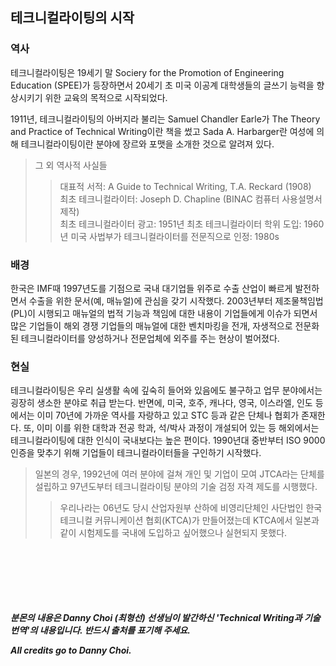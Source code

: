 ## 테크니컬라이팅의 시작

### 역사

테크니컬라이팅은 19세기 말 Sociery for the Promotion of Engineering Education (SPEE)가 등장하면서 20세기 초 미국 이공계 대학생들의 글쓰기 능력을 향상시키기 위한 교육의 목적으로 시작되었다. 

1911년, 테크니컬라이팅의 아버지라 불리는 Samuel Chandler Earle가 The Theory and Practice of Technical Writing이란 책을 썼고 Sada A. Harbarger란 여성에 의해 테크니컬라이팅이란 분야에 장르와 포맷을 소개한 것으로 알려져 있다.  

> 그 외 역사적 사실들
>> 대표적 서적: A Guide to Technical Writing, T.A. Reckard (1908) <br>
최초 테크니컬라이터: Joseph D. Chapline (BINAC 컴퓨터 사용설명서 제작) <br>
최초 테크니컬라이터 광고: 1951년
최초 테크니컬라이터 학위 도입: 1960년
미국 사법부가 테크니컬라이터를 전문직으로 인정: 1980s
 

### 배경

한국은 IMF때 1997년도를 기점으로 국내 대기업들 위주로 수출 산업이 빠르게 발전하면서 수출을 위한 문서(예, 매뉴얼)에 관심을 갖기 시작했다. 2003년부터 제조물책임법(PL)이 시행되고 매뉴얼의 법적 기능과 책임에 대한 내용이 기업들에게 이슈가 되면서 많은 기업들이 해외 경쟁 기업들의 매뉴얼에 대한 벤치마킹을 전개, 자생적으로 전문화된 테크니컬라이터를 양성하거나 전문업체에 외주를 주는 현상이 벌어졌다. 

### 현실

테크니컬라이팅은 우리 실생활 속에 깊숙히 들어와 있음에도 불구하고 업무 분야에서는 굉장히 생소한 분야로 취급 받는다. 반면에, 미국, 호주, 캐나다, 영국, 이스라엘, 인도 등에서는 이미 70년에 가까운 역사를 자랑하고 있고 STC 등과 같은 단체나 협회가 존재한다. 또, 이미 이를 위한 대학과 전공 학과, 석/박사 과정이 개설되어 있는 등 해외에서는 테크니컬라이팅에 대한 인식이 국내보다는 높은 편이다. 1990년대 중반부터 ISO 9000 인증을 맞추기 위해 기업들이 테크니컬라이터들을 구인하기 시작했다.
<br>

> 일본의 경우, 1992년에 여러 분야에 걸쳐 개인 및 기업이 모여 JTCA라는 단체를 설립하고 97년도부터 테크니컬라이팅 분야의 기술 검정 자격 제도를 시행했다.
>> 우리나라는 06년도 당시 산업자원부 산하에 비영리단체인 사단법인 한국 테크니컬 커뮤니케이션 협회(KTCA)가 만들어졌는데 KTCA에서 일본과 같이 시험제도를 국내에 도입하고 싶어했으나 실현되지 못했다.





<br><br><br><br><br><br>
_**분몬의 내용은 Danny Choi (최형선) 선생님이 발간하신 'Technical Writing과 기술 번역'의 내용입니다. 반드시 출처를 표기해 주세요.**_

_**All credits go to Danny Choi.**_
